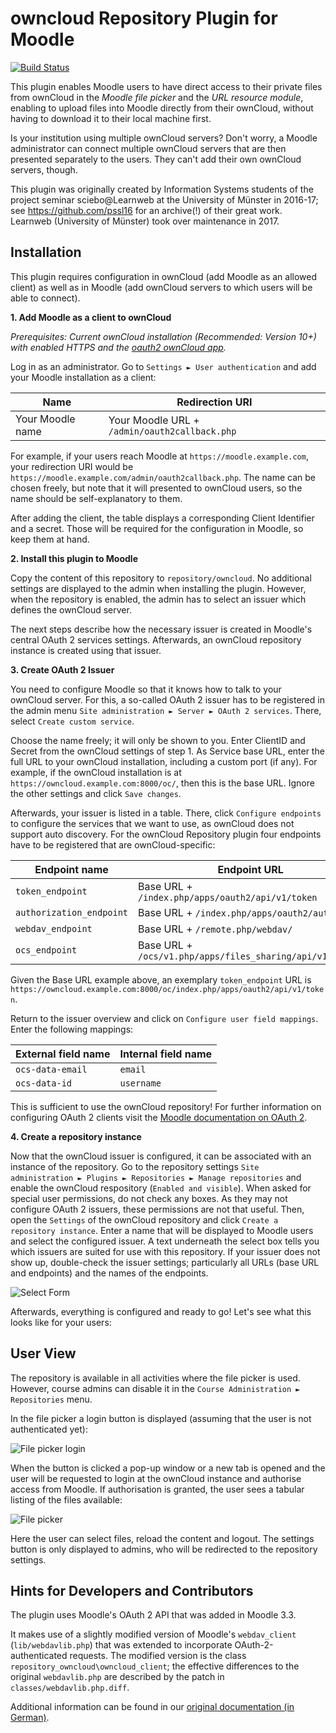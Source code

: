 # owncloud Repository Plugin for Moodle

[![Build Status](https://travis-ci.org/learnweb/moodle-repository_owncloud.svg?branch=master)](https://travis-ci.org/learnweb/moodle-repository_owncloud)
<!-- [![codecov](https://codecov.io/gh/learnweb/moodle-repository_owncloud/branch/master/graph/badge.svg)](https://codecov.io/gh/learnweb/moodle-repository_owncloud) -->

This plugin enables Moodle users to have direct access to their private files from ownCloud in the *Moodle file picker* and the *URL resource module*,
enabling to upload files into Moodle directly from their ownCloud,
without having to download it to their local machine first.  

Is your institution using multiple ownCloud servers? Don't worry, 
  a Moodle administrator can connect multiple ownCloud servers that are
    then presented separately to the users. They can't add their own ownCloud servers, though.


This plugin was originally created by Information Systems students of the project seminar sciebo@Learnweb 
at the University of Münster in 2016-17; see https://github.com/pssl16 for an archive(!) of their great work.
Learnweb (University of Münster) took over maintenance in 2017.

## Installation

This plugin requires configuration in ownCloud (add Moodle as an allowed client)
  as well as in Moodle (add ownCloud servers to which users will be able to connect).
   
**1. Add Moodle as a client to ownCloud**

*Prerequisites: Current ownCloud installation (Recommended: Version 10+) with enabled HTTPS and the [oauth2 ownCloud app](https://github.com/owncloud/oauth2).*

Log in as an administrator. Go to `Settings ► User authentication` and add your Moodle installation as a client:

| Name             | Redirection URI                               |
| ---------------- | --------------------------------------------- |
| Your Moodle name | Your Moodle URL + `/admin/oauth2callback.php` | 

For example, if your users reach Moodle at `https://moodle.example.com`,
your redirection URI would be `https://moodle.example.com/admin/oauth2callback.php`. 
The name can be chosen freely, but note that it will presented to ownCloud users,
so the name should be self-explanatory to them.

After adding the client, the table displays a corresponding Client Identifier and a secret.
Those will be required for the configuration in Moodle, so keep them at hand.

**2. Install this plugin to Moodle**

Copy the content of this repository to `repository/owncloud`.
No additional settings are displayed to the admin when installing the plugin. 
However, when the repository is enabled, the admin has to select an issuer which defines the ownCloud server.

The next steps describe how the necessary issuer is created in Moodle's central OAuth 2 services settings.
Afterwards, an ownCloud repository instance is created using that issuer.

**3. Create OAuth 2 Issuer**

You need to configure Moodle so that it knows how to talk to your ownCloud server.
For this, a so-called OAuth 2 issuer has to be registered in the admin menu `Site administration ► Server ► OAuth 2 services`.
There, select `Create custom service`.

Choose the name freely; it will only be shown to you.
Enter ClientID and Secret from the ownCloud settings of step 1.
As Service base URL, enter the full URL to your ownCloud installation, including a custom port (if any).
For example, if the ownCloud installation is at `https://owncloud.example.com:8000/oc/`, then this is the base URL.
Ignore the other settings and click `Save changes`.

Afterwards, your issuer is listed in a table.
There, click `Configure endpoints` to configure the services that we want to use, as ownCloud does not support auto discovery.
For the ownCloud Repository plugin four endpoints have to be registered that are ownCloud-specific: 
   
| Endpoint name             | Endpoint URL                                              |
| ------------------------- | --------------------------------------------------------- |
| `token_endpoint`          | Base URL + `/index.php/apps/oauth2/api/v1/token`          |
| `authorization_endpoint`  | Base URL + `/index.php/apps/oauth2/authorize`             |
| `webdav_endpoint`         | Base URL + `/remote.php/webdav/`                          |
| `ocs_endpoint`            | Base URL + `/ocs/v1.php/apps/files_sharing/api/v1/shares` |

Given the Base URL example above, an exemplary `token_endpoint` URL is `https://owncloud.example.com:8000/oc/index.php/apps/oauth2/api/v1/token`.

Return to the issuer overview and click on `Configure user field mappings`. Enter the following mappings:

| External field name | Internal field name |
| ------------------- | ------------------- |
| `ocs-data-email`    | `email`             | 
| `ocs-data-id`       | `username`          |

This is sufficient to use the ownCloud repository!
For further information on configuring OAuth 2 clients visit the [Moodle documentation on OAuth 2](https://docs.moodle.org/dev/OAuth_2_API).

**4. Create a repository instance**

Now that the ownCloud issuer is configured, it can be associated with an instance of the repository. 
Go to the repository settings ```Site administration ► Plugins ► Repositories ► Manage repositories``` 
and enable the ownCloud respository (`Enabled and visible`). 
When asked for special user permissions, do not check any boxes. As they may not configure OAuth 2 issuers, these permissions are not that useful.
Then, open the `Settings` of the ownCloud repository and click `Create a repository instance`.
Enter a name that will be displayed to Moodle users and select the configured issuer.
A text underneath the select box tells you which issuers are suited for use with this repository.
If your issuer does not show up, double-check the issuer settings; particularly all URLs (base URL and endpoints) and the names of the endpoints.

![Select Form](https://user-images.githubusercontent.com/432117/27905346-f42d55d0-623f-11e7-9e1b-ad4782e989d7.png)

Afterwards, everything is configured and ready to go! Let's see what this looks like for your users:

## User View

The repository is available in all activities where the file picker is used.
However, course admins can disable it in the `Course Administration ► Repositories` menu.

In the file picker a login button is displayed (assuming that the user is not authenticated yet):

![File picker login](https://user-images.githubusercontent.com/432117/27905348-f4305ca8-623f-11e7-91c6-5bef1340bcd9.png)

When the button is clicked a pop-up window or a new tab is opened and the user will be requested to login at the ownCloud instance and authorise access from Moodle.
If authorisation is granted, the user sees a tabular listing of the files available:

![File picker](https://user-images.githubusercontent.com/432117/27905344-f40e4a78-623f-11e7-9332-4859f8666eff.png)

Here the user can select files, reload the content and logout. The settings button is only displayed to admins, who will be redirected to the repository settings.

## Hints for Developers and Contributors
 
The plugin uses Moodle's OAuth 2 API that was added in Moodle 3.3.


It makes use of a slightly modified version of Moodle's `webdav_client` (`lib/webdavlib.php`)
  that was extended to incorporate OAuth-2-authenticated requests. 
The modified version is the class `repository_owncloud\owncloud_client`; the effective differences to
the original `webdavlib.php` are described by the patch in `classes/webdavlib.php.diff`.

Additional information can be found in our [original documentation (in German)](https://pssl16.github.io).


